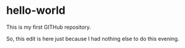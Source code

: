 # hello-world
This is my first GITHub repository.

So, this edit is here just because I had nothing else to do this evening.
